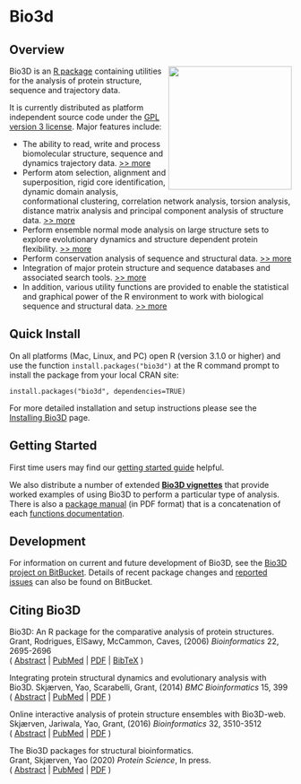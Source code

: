 # Bio3d

## Overview  

<img src="http://thegrantlab.org/bio3d_v2/images/geostas_nma-v6-small.png" align="right" alt="" width="220"/>  

Bio3D is an [R package]() containing utilities for the analysis of protein structure, sequence and trajectory data.   

It is currently distributed as platform independent source code under the [GPL version 3 license](). Major features include:  

- The ability to read, write and process biomolecular structure, sequence and dynamics trajectory data. [>> more](reference/index.html#section-input-output)  
- Perform atom selection, alignment and superposition, rigid core identification, dynamic domain analysis, conformational clustering, correlation network analysis, torsion analysis, distance matrix analysis and principal component analysis of structure data. [>> more](reference/index.html#section-structure-analysis)   
- Perform ensemble normal mode analysis on large structure sets to explore evolutionary dynamics and structure dependent protein flexibility. [>> more](reference/index.html#section-normal-mode-analysis)   
- Perform conservation analysis of sequence and structural data. [>> more](reference/index.html#section-sequence-analysis)   
- Integration of major protein structure and sequence databases and associated search tools. [>> more](reference/index.html#section-utilities)  
- In addition, various utility functions are provided to enable the statistical and graphical power of the R environment to work with biological sequence and structural data. [>> more](reference/index.html#section-graphics)  

## Quick Install

On all platforms (Mac, Linux, and PC) open R (version 3.1.0 or higher) and use the function `install.packages("bio3d")` at the R command prompt to install the package from your local CRAN site:

```
install.packages("bio3d", dependencies=TRUE)
```

For more detailed installation and setup instructions please see the [Installing Bio3D](articles/online/install_vignette/Bio3D_install.html) page. 


## Getting Started

First time users may find our [getting started guide](articles/online/intro_vignette/Bio3D_introduction.html) helpful.

We also distribute a number of extended [**Bio3D vignettes**](articles/index.html) that provide worked examples of using Bio3D to perform a particular type of analysis. There is also a <a href="https://cran.r-project.org/web/packages/bio3d/bio3d.pdf">package manual</a> (in PDF format) that is a concatenation of each [functions documentation](reference/index.html). 


## Development

For information on current and future development of Bio3D, see the [Bio3D project on BitBucket](https://bitbucket.org/Grantlab/bio3d/). Details of recent package changes and [reported issues](https://bitbucket.org/Grantlab/bio3d/issues?status=new&status=all) can also be found on BitBucket.  


## Citing Bio3D

Bio3D: An R package for the comparative analysis of protein structures.  
Grant, Rodrigues, ElSawy, McCammon, Caves, (2006) *Bioinformatics* 22, 2695-2696   
( [Abstract](http://bioinformatics.oxfordjournals.org/cgi/content/abstract/22/21/2695) | [PubMed](http://www.ncbi.nlm.nih.gov/entrez/query.fcgi?cmd=retrieve&db=pubmed&list_uids=16940322&dopt=Abstract) | [PDF](http://bioinformatics.oxfordjournals.org/content/22/21/2695.full.pdf) | [BibTeX](authors.html) )  

Integrating protein structural dynamics and evolutionary analysis with Bio3D.
Skjærven, Yao, Scarabelli, Grant, (2014) *BMC Bioinformatics* 15, 399  
( [Abstract](http://www.biomedcentral.com/1471-2105/15/399/abstract) | [PubMed](http://www.ncbi.nlm.nih.gov/pubmed/25491031) | [PDF](http://www.biomedcentral.com/content/pdf/s12859-014-0399-6.pdf) )  

Online interactive analysis of protein structure ensembles with Bio3D-web.
Skjærven, Jariwala, Yao, Grant, (2016) *Bioinformatics* 32, 3510-3512  
( [Abstract](http://bioinformatics.oxfordjournals.org/content/early/2016/07/14/bioinformatics.btw482.abstract) | [PubMed](http://www.ncbi.nlm.nih.gov/pubmed/27423893) | [PDF](http://bioinformatics.oxfordjournals.org/content/early/2016/07/14/bioinformatics.btw482.full.pdf) )  

The Bio3D packages for structural bioinformatics.  
Grant, Skjærven, Yao (2020) *Protein Science*, In press.  
( [Abstract](https://onlinelibrary.wiley.com/doi/abs/10.1002/pro.3923) | [PubMed](https://pubmed.ncbi.nlm.nih.gov/32734663/) | [PDF](https://onlinelibrary.wiley.com/doi/epdf/10.1002/pro.3923) )  



